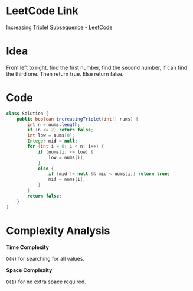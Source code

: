 # LeetCode Link

[Increasing Triplet Subsequence - LeetCode](https://leetcode.com/problems/increasing-triplet-subsequence/description/)

# Idea

From left to right, find the first number, find the second number, if can find the third one. Then return true. Else return false.

# Code

```java
class Solution {
    public boolean increasingTriplet(int[] nums) {
        int n = nums.length;
        if (n <= 2) return false;
        int low = nums[0];
        Integer mid = null;
        for (int i = 0; i < n; i++) {
            if (nums[i] <= low) {
                low = nums[i];
            }
            else {
                if (mid != null && mid < nums[i]) return true;
                mid = nums[i];
            }
        }
        return false;
    }
}
```

# Complexity Analysis

**Time Complexity**

`O(N)` for searching for all values.

**Space Complexity**

`O(1)` for no extra space required.
